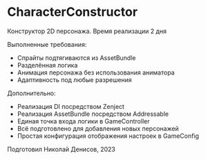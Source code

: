 # CharacterConstructor
 
Конструктор 2D персонажа. Время реализации 2 дня

Выполненные требования:
- Спрайты подтягиваются из AssetBundle
- Разделённая логика
- Анимация персонажа без использования аниматора    
- Адаптивность под любые разрешения

Дополнительно:
- Реализация DI посредством Zenject
- Реализация AssetBundle посредством Addressable
- Единая точка входа логики в GameController
- Всё подготовлено для добавления новых персонажей
- Простая конфигурация отображения настроек в GameConfig

Подготовил Николай Денисов, 2023
